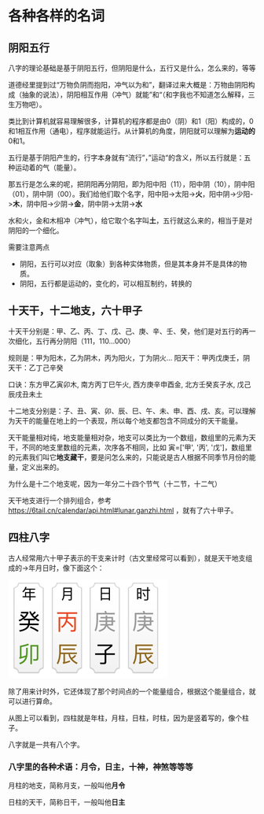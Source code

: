 # 各种各样的名词

## 阴阳五行

八字的理论基础是基于阴阳五行，但阴阳是什么，五行又是什么，怎么来的，等等

道德经里提到过“万物负阴而抱阳，冲气以为和”，翻译过来大概是：万物由阴阳构成（抽象的说法），阴阳相互作用（冲气）就能”和“（和字我也不知道怎么解释，三生万物吧）。

类比到计算机就容易理解很多，计算机的程序都是由0（阴）和1（阳）构成的，0和1相互作用（通电），程序就能运行。从计算机的角度，阴阳就可以理解为**运动的**0和1。

五行是基于阴阳产生的，行字本身就有“流行”，”运动“的含义，所以五行就是：五种运动着的气（能量）。

那五行是怎么来的呢，把阴阳再分阴阳，即为阳中阳（11），阳中阴（10），阴中阳（01），阴中阴（00）。我们给他们取个名字，阳中阳->太阳->**火**，阳中阴->少阳->**木**，阴中阳->少阴->**金**，阴中阴->太阴->**水**

水和火，金和木相冲（冲气），给它取个名字叫**土**，五行就这么来的，相当于是对阴阳的一个细化。

需要注意两点

- 阴阳，五行可以对应（取象）到各种实体物质，但是其本身并不是具体的物质。
- 阴阳，五行都是运动的，变化的，可以相互制约，转换的

## 十天干，十二地支，六十甲子

十天干分别是：甲、乙、丙、丁、戊、己、庚、辛、壬、癸，他们是对五行的再一次细化，五行再分阴阳（111，110...000）

规则是：甲为阳木，乙为阴木，丙为阳火，丁为阴火...  阳天干：甲丙戊庚壬，阴天干：乙丁己辛癸

口诀：东方甲乙寅卯木, 南方丙丁巳午火, 西方庚辛申酉金, 北方壬癸亥子水, 戊己辰戌丑未土

十二地支分别是：子、丑、寅、卯、辰、巳、午、未、申、酉、戌、亥。可以理解为天干的能量在地上的一个表现，所以每个地支都包含不同成分的天干能量。

天干能量相对纯，地支能量相对杂，地支可以类比为一个数组，数组里的元素为天干，不同的地支里数组的元素，次序各不相同，比如 寅=['甲', '丙', '戊']，数组里的元素我们叫它**地支藏干**，要是问怎么来的，只能说是古人根据不同季节月份的能量，定义出来的。

为什么是十二个地支呢，因为一年分二十四个节气（十二节，十二气）

天干地支进行一个排列组合，参考 https://6tail.cn/calendar/api.html#lunar.ganzhi.html ，就有了六十甲子。

## 四柱八字

古人经常用六十甲子表示的干支来计时（古文里经常可以看到），就是天干地支组成的->年月日时，像下面这个：

![](../img/sample_bazi.jpeg)

除了用来计时外，它还体现了那个时间点的一个能量组合，根据这个能量组合，就可以进行算命。

从图上可以看到，四柱就是年柱，月柱，日柱，时柱，因为是竖着写的，像个柱子。

八字就是一共有八个字。

### 八字里的各种术语：月令，日主，十神，神煞等等等

月柱的地支，简称月支，一般叫他**月令**

日柱的天干，简称日干，一般叫他**日主**